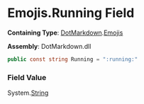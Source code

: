 # Emojis\.Running Field

**Containing Type**: [DotMarkdown](../../README.md)\.[Emojis](../README.md)

**Assembly**: DotMarkdown\.dll

```csharp
public const string Running = ":running:"
```

### Field Value

System\.[String](https://docs.microsoft.com/en-us/dotnet/api/system.string)